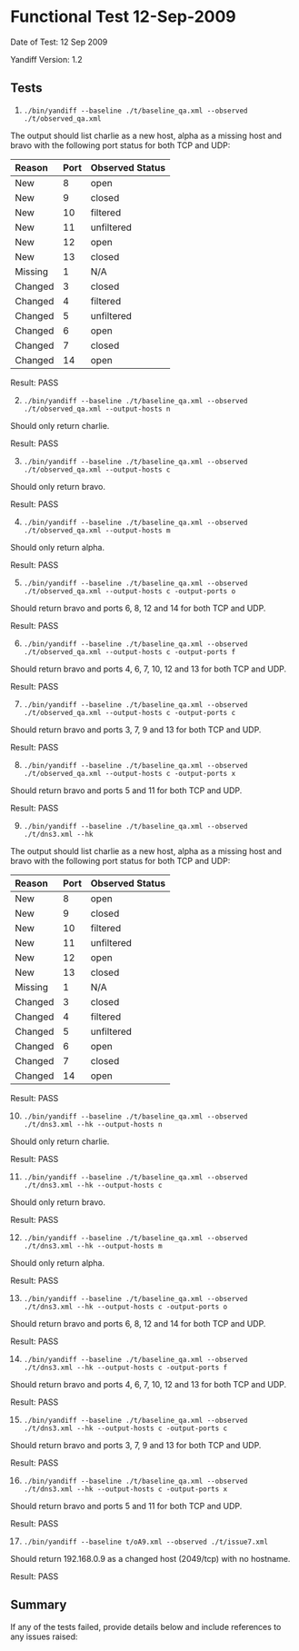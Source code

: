 # Functional Test 12-Sep-2009 #

Date of Test: 12 Sep 2009

Yandiff Version: 1.2

## Tests ##
1) `./bin/yandiff --baseline ./t/baseline_qa.xml --observed ./t/observed_qa.xml`

The output should list charlie as a new host, alpha as a missing host and
bravo with the following port status for both TCP and UDP:

| **Reason** | **Port** | **Observed Status**  |
|:-----------|:---------|:---------------------|
| New | 8 | open |
| New | 9 | closed |
| New | 10 | filtered |
| New | 11 | unfiltered |
| New | 12 | open|filtered |
| New | 13 | closed|filtered |
| Missing | 1 | N/A |
| Changed | 3 | closed |
| Changed | 4 | filtered |
| Changed | 5 | unfiltered |
| Changed | 6 | open|filtered |
| Changed | 7 | closed|filtered |
| Changed | 14 | open |

Result: PASS


2) `./bin/yandiff --baseline ./t/baseline_qa.xml --observed ./t/observed_qa.xml --output-hosts n`

Should only return charlie.

Result: PASS


3) `./bin/yandiff --baseline ./t/baseline_qa.xml --observed ./t/observed_qa.xml --output-hosts c`

Should only return bravo.

Result: PASS


4) `./bin/yandiff --baseline ./t/baseline_qa.xml --observed ./t/observed_qa.xml --output-hosts m`

Should only return alpha.

Result: PASS


5) `./bin/yandiff --baseline ./t/baseline_qa.xml --observed ./t/observed_qa.xml --output-hosts c -output-ports o`

Should return bravo and ports 6, 8, 12 and 14 for both TCP and UDP.

Result: PASS


6) `./bin/yandiff --baseline ./t/baseline_qa.xml --observed ./t/observed_qa.xml --output-hosts c -output-ports f`

Should return bravo and ports 4, 6, 7, 10, 12 and 13 for both TCP and UDP.

Result: PASS


7) `./bin/yandiff --baseline ./t/baseline_qa.xml --observed ./t/observed_qa.xml --output-hosts c -output-ports c`

Should return bravo and ports 3, 7, 9 and 13 for both TCP and UDP.

Result: PASS


8) `./bin/yandiff --baseline ./t/baseline_qa.xml --observed ./t/observed_qa.xml --output-hosts c -output-ports x`

Should return bravo and ports 5 and 11 for both TCP and UDP.

Result: PASS

9) `./bin/yandiff --baseline ./t/baseline_qa.xml --observed ./t/dns3.xml --hk`

The output should list charlie as a new host, alpha as a missing host and
bravo with the following port status for both TCP and UDP:

| **Reason** | **Port** | **Observed Status**  |
|:-----------|:---------|:---------------------|
| New | 8 | open |
| New | 9 | closed |
| New | 10 | filtered |
| New | 11 | unfiltered |
| New | 12 | open|filtered |
| New | 13 | closed|filtered |
| Missing | 1 | N/A |
| Changed | 3 | closed |
| Changed | 4 | filtered |
| Changed | 5 | unfiltered |
| Changed | 6 | open|filtered |
| Changed | 7 | closed|filtered |
| Changed | 14 | open |

Result: PASS


10) `./bin/yandiff --baseline ./t/baseline_qa.xml --observed ./t/dns3.xml --hk --output-hosts n`

Should only return charlie.

Result: PASS


11) `./bin/yandiff --baseline ./t/baseline_qa.xml --observed ./t/dns3.xml --hk --output-hosts c`

Should only return bravo.

Result: PASS


12) `./bin/yandiff --baseline ./t/baseline_qa.xml --observed ./t/dns3.xml --hk --output-hosts m`

Should only return alpha.

Result: PASS


13) `./bin/yandiff --baseline ./t/baseline_qa.xml --observed ./t/dns3.xml --hk --output-hosts c -output-ports o`

Should return bravo and ports 6, 8, 12 and 14 for both TCP and UDP.

Result: PASS


14) `./bin/yandiff --baseline ./t/baseline_qa.xml --observed ./t/dns3.xml --hk --output-hosts c -output-ports f`

Should return bravo and ports 4, 6, 7, 10, 12 and 13 for both TCP and UDP.

Result: PASS


15) `./bin/yandiff --baseline ./t/baseline_qa.xml --observed ./t/dns3.xml --hk --output-hosts c -output-ports c`

Should return bravo and ports 3, 7, 9 and 13 for both TCP and UDP.

Result: PASS


16) `./bin/yandiff --baseline ./t/baseline_qa.xml --observed ./t/dns3.xml --hk --output-hosts c -output-ports x`

Should return bravo and ports 5 and 11 for both TCP and UDP.

Result: PASS

17) `./bin/yandiff --baseline t/oA9.xml --observed ./t/issue7.xml`

Should return 192.168.0.9 as a changed host (2049/tcp) with no hostname.

Result: PASS

## Summary ##

If any of the tests failed, provide details below and include references to any issues raised: